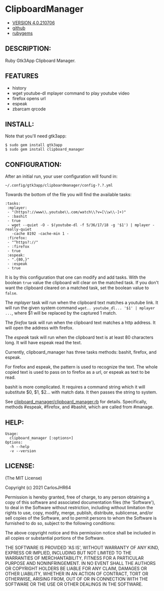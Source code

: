 # ClipboardManager

* [VERSION 4.0.210706](https://github.com/carlosjhr64/clipboard_manager/releases)
* [github](https://github.com/carlosjhr64/clipboard_manager)
* [rubygems](https://rubygems.org/gems/clipboard_manager)

## DESCRIPTION:

Ruby Gtk3App Clipboard Manager.

## FEATURES

* history
* wget youtube-dl mplayer command to play youtube video
* firefox opens url
* espeak
* zbarcam qrcode

## INSTALL:

Note that you'll need gtk3app:

    $ sudo gem install gtk3app
    $ sudo gem install clipboard_manager

## CONFIGURATION:

After an initial run, your user configuration will found in:

    ~/.config/gtk3app/clipboardmanager/config-?.?.yml

Towards the bottom of the file you will find the available tasks:

    :tasks:
     :mplayer:
     - "(https?://www\\.youtube\\.com/watch\\?v=[\\w\\-]+)"
     - :bashit
     - true
     - wget --quiet -O - $(youtube-dl -f 5/36/17/18 -g '$1') | mplayer -really-quiet
       -cache 8192 -cache-min 1 -
     :firefox:
     - "^https?://"
     - :firefox
     - true
     :espeak:
     - ".{80,}"
     - :espeak
     - true

It is by this configuration that one can modify and add tasks.
With the boolean `true` value the clipboard will clear on the matched task.
If you don't want the clipboard cleared on a matched task,
set the boolean value to `false`.

The _mplayer_ task will run when the clipboard text matches a youtube link.
It will run the given system command `wget.. youtube_dl... '$1' | mplayer ...`,
where $1 will be replaced by the captured 1 match.

The _firefox_ task will run when the clipboard text matches a http address.
It will open the address with firefox.

The _espeak_ task will run when the clipboard text is at least 80 characters long.
It will have espeak read the text.

Currently, clipboard_manager has three tasks methods: bashit, firefox, and espeak.

For firefox and espeak, the pattern is used to recognize the text.
The whole copied text is used to pass on to firefox as a url, or espeak as text to be read.

bashit is more complicated.
It requires a command string which it will substitute $0, $1, $2... with match data.
It then passes the string to system.

See [clipboard_manager/clipboard_manager.rb](https://github.com/carlosjhr64/clipboard_manager/blob/master/lib/clipboard_manager/clipboard_manager.rb)
for details.
Specifically, methods #espeak, #firefox, and #bashit, which are called from #manage.

## HELP:

    Usage:
      clipboard_manager [:options+]
    Options:
      -h --help
      -v --version

## LICENSE:

(The MIT License)

Copyright (c) 2021 CarlosJHR64

Permission is hereby granted, free of charge, to any person obtaining
a copy of this software and associated documentation files (the
'Software'), to deal in the Software without restriction, including
without limitation the rights to use, copy, modify, merge, publish,
distribute, sublicense, and/or sell copies of the Software, and to
permit persons to whom the Software is furnished to do so, subject to
the following conditions:

The above copyright notice and this permission notice shall be
included in all copies or substantial portions of the Software.

THE SOFTWARE IS PROVIDED 'AS IS', WITHOUT WARRANTY OF ANY KIND,
EXPRESS OR IMPLIED, INCLUDING BUT NOT LIMITED TO THE WARRANTIES OF
MERCHANTABILITY, FITNESS FOR A PARTICULAR PURPOSE AND NONINFRINGEMENT.
IN NO EVENT SHALL THE AUTHORS OR COPYRIGHT HOLDERS BE LIABLE FOR ANY
CLAIM, DAMAGES OR OTHER LIABILITY, WHETHER IN AN ACTION OF CONTRACT,
TORT OR OTHERWISE, ARISING FROM, OUT OF OR IN CONNECTION WITH THE
SOFTWARE OR THE USE OR OTHER DEALINGS IN THE SOFTWARE.
